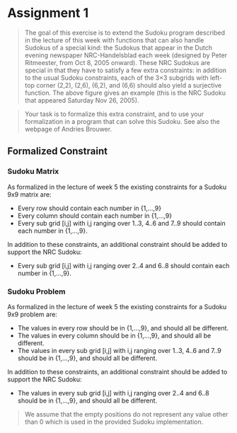 # Assignment 1

> The goal of this exercise is to extend the Sudoku program described in the lecture of this week with functions that can also handle Sudokus of a special kind: the Sudokus that appear in the Dutch evening newspaper NRC-Handelsblad each week (designed by Peter Ritmeester, from Oct 8, 2005 onward). These NRC Sudokus are special in that they have to satisfy a few extra constraints: in addition to the usual Sudoku constraints, each of the 3×3 subgrids with left-top corner (2,2), (2,6), (6,2), and (6,6) should also yield a surjective function. The above figure gives an example (this is the NRC Sudoku that appeared Saturday Nov 26, 2005).

> Your task is to formalize this extra constraint, and to use your formalization in a program that can solve this Sudoku. See also the webpage of Andries Brouwer.

## Formalized Constraint

### Sudoku Matrix

As formalized in the lecture of week 5 the existing constraints for a Sudoku 9x9 matrix are:

* Every row should contain each number in {1,…,9}
* Every column should contain each number in {1,…,9}
* Every sub grid [i,j] with i,j ranging over 1..3, 4..6 and 7..9 should contain each number in {1,...,9}.

In addition to these constraints, an additional constraint should be added to support the NRC Sudoku:

* Every sub grid [i,j] with i,j ranging over 2..4 and 6..8 should contain each number in {1,...,9}.

### Sudoku Problem

As formalized in the lecture of week 5 the existing constraints for a Sudoku 9x9 problem are:

- The values in every row should be in {1,…,9}, and should all be different.
- The values in every column should be in {1,…,9}, and should all be different.
- The values in every sub grid [i,j] with i,j ranging over 1..3, 4..6 and 7..9 should be in {1,...,9}, and should all be different.

In addition to these constraints, an additional constraint should be added to support the NRC Sudoku:

- The values in every sub grid [i,j] with i,j ranging over 2..4 and 6..8 should be in {1,...,9}, and should all be different.

> We assume that the empty positions do not represent any value other than 0 which is used in the provided Sudoku implementation.
